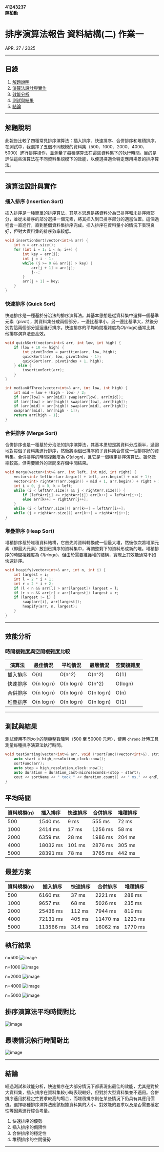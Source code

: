 **41243237**  
**陳柏勳**  

# 排序演算法報告 資料結構(二) 作業一

APR. 27 / 2025  

---

## 目錄

1. [解題說明](#解題說明)
2. [演算法設計與實作](#演算法設計與實作)
3. [效能分析](#效能分析)
4. [測試與結果](#測試與結果)
5. [結論](#結論)

---

## 解題說明

此報告比較了四種常見排序演算法：插入排序、快速排序、合併排序和堆積排序。在測試中，我選擇了五個不同規模的資料集（500、1000、2000、4000、5000）進行排序操作，並測量了每種演算法在這些資料集下的執行時間。目的是評估這些演算法在不同資料集規模下的效能，以便選擇適合特定應用場景的排序算法。

---

## 演算法設計與實作

### 插入排序 (Insertion Sort)
插入排序是一種簡單的排序算法，其基本思想是將資料分為已排序和未排序兩部分，並從未排序的部分選擇一個元素，將其插入到已排序部分的適當位置。這個過程會一直進行，直到整個資料集排序完成。插入排序在資料量小的情況下表現良好，但對大資料集的排序效率較低。

```cpp
void insertionSort(vector<int>& arr) {
    int n = arr.size();
    for (int i = 1; i < n; i++) {
        int key = arr[i];
        int j = i - 1;
        while (j >= 0 && arr[j] > key) {
            arr[j + 1] = arr[j];
            j--;
        }
        arr[j + 1] = key;
    }
}
```
### 快速排序 (Quick Sort)
快速排序是一種基於分治法的排序演算法。其基本思想是從資料集中選擇一個基準元素（pivot），將資料集分成兩個部分，一邊比基準小，另一邊比基準大，然後分別對這兩個部分遞迴進行排序。快速排序的平均時間複雜度為𝑂(𝑛log𝑛)通常比其他排序演算法更高效。

```cpp
void quickSort(vector<int>& arr, int low, int high) {
    if (low + 10 <= high) {
        int pivotIndex = partition(arr, low, high);
        quickSort(arr, low, pivotIndex - 1);
        quickSort(arr, pivotIndex + 1, high);
    } else {
        insertionSort(arr);
    }
}

int medianOfThree(vector<int>& arr, int low, int high) {
    int mid = low + (high - low) / 2;
    if (arr[low] > arr[mid]) swap(arr[low], arr[mid]);
    if (arr[low] > arr[high]) swap(arr[low], arr[high]);
    if (arr[mid] > arr[high]) swap(arr[mid], arr[high]);
    swap(arr[mid], arr[high - 1]);
    return arr[high - 1];
}

```

### 合併排序 (Merge Sort)
合併排序也是一種基於分治法的排序演算法，其基本思想是將資料分成兩半，遞迴地對每個子資料集進行排序，然後將兩個已排序的子資料集合併成一個排序好的資料集。合併排序的時間複雜度為 𝑂(𝑛log𝑛)，且它是一個穩定排序演算法。雖然效率較高，但需要額外的空間來存儲中間結果。

```cpp
void merge(vector<int>& arr, int left, int mid, int right) {
    vector<int> leftArr(arr.begin() + left, arr.begin() + mid + 1);
    vector<int> rightArr(arr.begin() + mid + 1, arr.begin() + right + 1);
    int i = 0, j = 0, k = left;
    while (i < leftArr.size() && j < rightArr.size()) {
        if (leftArr[i] <= rightArr[j]) arr[k++] = leftArr[i++];
        else arr[k++] = rightArr[j++];
    }
    while (i < leftArr.size()) arr[k++] = leftArr[i++];
    while (j < rightArr.size()) arr[k++] = rightArr[j++];
}
```

### 堆疊排序 (Heap Sort)
堆積排序基於堆積資料結構，它首先將資料轉換成一個最大堆，然後依次將堆頂元素（即最大元素）放到已排序的資料集中，再調整剩下的資料形成新的堆。堆積排序的時間複雜度為 𝑂(𝑛log𝑛)，但由於需要維護堆的結構，實際上其效能通常不如快速排序。

```cpp
void heapify(vector<int>& arr, int n, int i) {
    int largest = i;
    int l = 2 * i + 1;
    int r = 2 * i + 2;
    if (l < n && arr[l] > arr[largest]) largest = l;
    if (r < n && arr[r] > arr[largest]) largest = r;
    if (largest != i) {
        swap(arr[i], arr[largest]);
        heapify(arr, n, largest);
    }
}
```

---

## 效能分析

### 時間複雜度與空間複雜度比較

| 演算法 | 最佳情況 | 平均情況 | 最壞情況 | 空間複雜度 |
|---------|---------|---------|---------|---------|
| 插入排序 | O(n) | O(n^2) | O(n^2) | O(1) |
| 快速排序 | O(n log n) | O(n log n) | O(n^2) | O(logn) |
| 合併排序 | O(n log n) | O(n log n) | O(n log n) | O(n) |
| 堆疊排序 | O(n log n) | O(n log n) | O(n log n) | O(1) |


---

## 測試與結果

測試使用不同大小的隨機整數陣列（500 至 50000 元素），使用 `chrono` 計時工具測量每種排序演算法執行時間。

```cpp
void testSorting(vector<int>& arr, void (*sortFunc)(vector<int>&), string sortName) {
    auto start = high_resolution_clock::now();
    sortFunc(arr);
    auto stop = high_resolution_clock::now();
    auto duration = duration_cast<microseconds>(stop - start);
    cout << sortName << " took " << duration.count() << " ms." << endl;
}
```

## 平均時間

| 資料規模(n) | 插入排序 | 快速排序 | 合併排序 | 堆積排序 |
|----|----|----|----|----|
|500 | 1540 ms | 9 ms     | 555 ms    | 72 ms    |
|1000 | 2414 ms | 17 ms    | 1256 ms    | 58 ms    |
|2000 | 6359 ms | 28 ms    | 1986 ms    | 204 ms    |
|4000 | 18032 ms | 101 ms    | 2876 ms   | 305 ms   |
|5000 | 28391 ms | 78 ms    | 3765 ms   | 442 ms   |

## 最差方案

| 資料規模(n) | 插入排序 | 快速排序 | 合併排序 | 堆積排序 |
|----|----|----|----|----|
|500 | 6160 ms | 37 ms     | 2221 ms    | 288 ms    |
|1000 | 9657 ms | 68 ms    | 5026 ms    | 235 ms    |
|2000 | 25438 ms | 112 ms    | 7944 ms    | 819 ms    |
|4000 | 72131 ms | 405 ms    | 11470 ms   | 1223 ms   |
|5000 | 113566 ms | 314 ms    | 16062 ms   | 1770 ms   |

## 執行結果
n=500
![image](https://github.com/PoHsun1209/Homework/blob/main/homework1/image/n_500.jpg)

n=1000
![image](https://github.com/PoHsun1209/Homework/blob/main/homework1/image/n_1000.jpg)

n=2000
![image](https://github.com/PoHsun1209/Homework/blob/main/homework1/image/n_2000.jpg)

n=4000
![image](https://github.com/PoHsun1209/Homework/blob/main/homework1/image/n_4000.jpg)

n=5000
![image](https://github.com/PoHsun1209/Homework/blob/main/homework1/image/n_5000.jpg)

## 排序演算法平均時間對比

![image](https://github.com/PoHsun1209/Homework/blob/main/homework1/image/avg.jpg)

## 最壞情況執行時間對比

![image](https://github.com/PoHsun1209/Homework/blob/main/homework1/image/worst.jpg)

---

## 結論

經過測試和效能分析，快速排序在大部分情況下都表現出最佳的效能，尤其是對於大資料集，插入排序在資料集較小時表現較好，但對於大型資料集並不適用。合併排序適用於穩定性要求較高的場合，而堆積排序則在某些情況下仍具有其應用價值。選擇哪種排序演算法應該根據資料集的大小、對效能的要求以及是否需要穩定性等因素進行綜合考量。

1. 快速排序的優勢
2. 插入排序的侷限性
3. 合併排序的穩定性
4. 堆積排序的空間優勢

---
